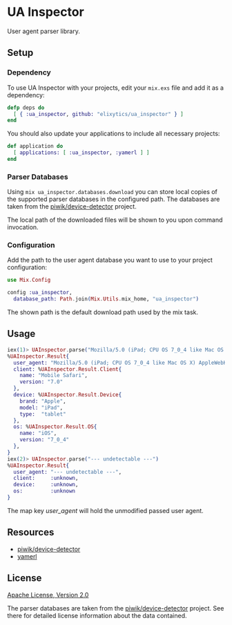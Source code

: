 # UA Inspector

User agent parser library.


## Setup

### Dependency

To use UA Inspector with your projects, edit your `mix.exs` file
and add it as a dependency:

```elixir
defp deps do
  [ { :ua_inspector, github: "elixytics/ua_inspector" } ]
end
```

You should also update your applications to include all necessary projects:

```elixir
def application do
  [ applications: [ :ua_inspector, :yamerl ] ]
end
```

### Parser Databases

Using `mix ua_inspector.databases.download` you can store local copies of the
supported parser databases in the configured path. The databases are taken from
the [piwik/device-detector](https://github.com/piwik/device-detector) project.

The local path of the downloaded files will be shown to you upon command
invocation.

### Configuration

Add the path to the user agent database you want to use to your project
configuration:

```elixir
use Mix.Config

config :ua_inspector,
  database_path: Path.join(Mix.Utils.mix_home, "ua_inspector")
```

The shown path is the default download path used by the mix task.


## Usage

```elixir
iex(1)> UAInspector.parse("Mozilla/5.0 (iPad; CPU OS 7_0_4 like Mac OS X) AppleWebKit/537.51.1 (KHTML, like Gecko) Version/7.0 Mobile/11B554a Safari/9537.53")
%UAInspector.Result{
  user_agent: "Mozilla/5.0 (iPad; CPU OS 7_0_4 like Mac OS X) AppleWebKit/537.51.1 (KHTML, like Gecko) Version/7.0 Mobile/11B554a Safari/9537.53"
  client: %UAInspector.Result.Client{
    name: "Mobile Safari",
    version: "7.0"
  },
  device: %UAInspector.Result.Device{
    brand: "Apple",
    model: "iPad",
    type:  "tablet"
  },
  os: %UAInspector.Result.OS{
    name: "iOS",
    version: "7_0_4"
  },
}
iex(2)> UAInspector.parse("--- undetectable ---")
%UAInspector.Result{
  user_agent: "--- undetectable ---",
  client:     :unknown,
  device:     :unknown,
  os:         :unknown
}
```

The map key _user\_agent_ will hold the unmodified passed user agent.


## Resources

- [piwik/device-detector](https://github.com/piwik/device-detector)
- [yamerl](https://github.com/yakaz/yamerl)


## License

[Apache License, Version 2.0](http://www.apache.org/licenses/LICENSE-2.0)

The parser databases are taken from the
[piwik/device-detector](https://github.com/piwik/device-detector)
project. See there for detailed license information about the data contained.
